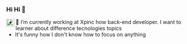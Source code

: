 ### Hi Hi 👋

<a target="_blank" href="https://www.linkedin.com/in/luana-andrade-0503a0123/">
  <img align="left" alt="LinkdeIN" width="22px" src="https://cdn.jsdelivr.net/npm/simple-icons@v3/icons/linkedin.svg" />
</a>

- 🔭 I’m currently working at Xpinc how back-end developer. I want to learner about difference tecnologies topics 
- It's funny how I don't know how to focus on anything
